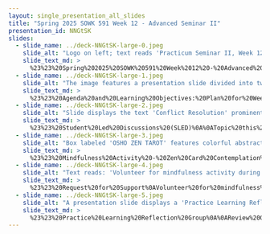 ```yaml
---
layout: single_presentation_all_slides
title: "Spring 2025 SOWK 591 Week 12 - Advanced Seminar II"
presentation_id: NNGtSK
slides:
  - slide_name: ../deck-NNGtSK-large-0.jpeg
    slide_alt: "Logo on left; text reads 'Practicum Seminar II, Week 12 for SOWK 591.1' on a two-tone background. Footer notes Jacob Campbell, Ph.D. LICSW at Heritage University."
    slide_text_md: >
      %23%23%20Spring%202025%20SOWK%20591%20Week%2012%20-%20Advanced%20Seminar%20II%0A%0Atitle:%20Spring%202025%20SOWK%20591%20Week%2012%20-%20Advanced%20Seminar%20II%0Adate:%202025-04-11%2017:14:16%0Alocation:%20Heritage%20University%0Atags:%0A%20%20-%20Heritage%20University%0A%20%20-%20MSW%20Program%0A%20%20-%20SOWK%20591%0Apresentation_video:%20%3E%0A%20%20%22%22%0Adescription:%20%3E%0A%0AWeek%2012%20for%20SOWK%20591%20is%20synchronous,%20with%20class%20on%20Saturday%20(04/12/25).%20Students%20will%20reflect%20on%20their%20practicum%20experience%20in%20their%20journals.%20During%20class,%20we%20will%20have%20a%20student-led%20discussion%20regarding%20conflict%20resolution,%20engage%20in%20mindfulness%20through%20contemplation,%20and%20participate%20in%20a%20group%20reflecting%20on%20their%20practice.%20The%20following%20is%20the%20agenda:%0A%0A-%20SLED:%20Conflict%20Resolution%0A-%20Mindfulness%20activity%0A-%20Practice%20Learning%20Reflection%20Group%0A%0AThe%20learning%20objectives%20this%20week%20include:%0A%0A-%20Students%20will%20provide%20feedback%20to%20help%20guide%20this%20course.%0A-%20Students%20will%20recognize%20the%20shared%20experiences%20of%20peers%20in%20their%20practicum%20and%20be%20able%20to%20use%20the%20group%20as%20a%20method%20for%20sharing%20and%20problem-solving.%0A-%20Students%20will%20analyze%20their%20practicum%20experience,%20reflecting%20on%20how%20it%20connects%20to%20their%20development%20and%20demonstration%20of%20competence.%0A-%20Students%20will%20actively%20practice%20a%20mindfulness%20activity.%0A-%20Students%20consider%20conflict%20resolution%20and%20its%20application%20to%20practice.%0A%0A
  - slide_name: ../deck-NNGtSK-large-1.jpeg
    slide_alt: "The image features a presentation slide divided into two sections. Left: 'Agenda' for week 12, listing 'SLED: Conflict Resolution,' 'Mindfulness Activity,' and 'Practice Learning Reflection Group.'Right: 'Learning Objectives,' including recognizing shared experiences, analyzing practicum experience, practicing mindfulness, and considering conflict resolution."
    slide_text_md: >
      %23%23%20Agenda%20and%20Learning%20Objectives:%20Plan%20for%20Week%2012%0A%0AThe%20following%20is%20the%20agenda:%0A%0A-%20SLED:%20Conflict%20Resolution%0A-%20Mindfulness%20activity%0A-%20Practice%20Learning%20Reflection%20Group%0A%0AThe%20learning%20objectives%20this%20week%20include:%0A%0A-%20Students%20will%20provide%20feedback%20to%20help%20guide%20this%20course.%0A-%20Students%20will%20recognize%20the%20shared%20experiences%20of%20peers%20in%20their%20practicum%20and%20be%20able%20to%20use%20the%20group%20as%20a%20method%20for%20sharing%20and%20problem-solving.%0A-%20Students%20will%20analyze%20their%20practicum%20experience,%20reflecting%20on%20how%20it%20connects%20to%20their%20development%20and%20demonstration%20of%20competence.%0A-%20Students%20will%20actively%20practice%20a%20mindfulness%20activity.%0A-%20Students%20consider%20conflict%20resolution%20and%20its%20application%20to%20practice.%0A%0A
  - slide_name: ../deck-NNGtSK-large-2.jpeg
    slide_alt: "Slide displays the text 'Conflict Resolution' prominently. Below, a dark button shape contains 'Student Led Discussion.' The background is plain white, emphasizing the text content."
    slide_text_md: >
      %23%23%20Student%20Led%20Discussions%20(SLED)%0A%0ATopic%20this%20week%20is%20**Conflict%20Resolution**%0A%0A%5BWhole%20Group%20Activity%5D%20Give%20selected%20students%20opportunity%20to%20facilitate%20presentation/discussion%20regarding%20topic.%0A%0A
  - slide_name: ../deck-NNGtSK-large-3.jpeg
    slide_alt: "Box labeled 'OSHO ZEN TAROT' features colorful abstract art; accompanies text describing it as a transcendental Zen game emphasizing presence and individuality, contrasting traditional tarot’s predictive play (Padma, 1994, p. XIV)."
    slide_text_md: >
      %23%23%20Mindfulness%20Activity%20-%20Zen%20Card%20Contemplation%0A%0AShare%20about%20Osha%20Zen%20Tarot%20Cards%0A%3E%20Osho%20Zen%20Tarot%20is%20definitely%20not%20a%20traditional%20tarot%20in%20the%20sense%20that%20you%20play%20with%20prediction.%20Rather%20it%20is%20a%20transcendental%20game%20of%20Zen%20which%20mirrors%20the%20moment,%20unwaveringly%20presenting%20what%20is%20here,%20now,%20without%20judgment%20or%20comparison.%20This%20game%20is%20a%20wake-up%20call%20to%20tune%20in%20to%20sensitivity,%20intuition,%20compassion,%20receptivity,%20courage%20and%20individuality.%20(Padma,%201994,%20p.%20XIV)%0A%0A-%20School%0A-%20Podcast%0A-%20How%20mom%20uses%20them%0A%0A%5BWhole%20Group%20Activity%5D%20Zen%20Card%20Contemplation%0A%0APull%20a%20card%20for%20the%20class%0ARead%20the%20description%0AGive%20two%20minutes%20of%20contemplation%20time%0A%0A%0A%3Cdiv%20style%3D%22text-align:%20center%22%20markdown%3D%221%22%3E%0A%0A%3C/div%3E%0A%3Cdiv%20style%3D%22margin:%200%200%200%202em;%20text-indent:%20-2em;%22%20markdown%3D%221%22%3E%0A%0APadma,%20D.%20(1994).%20_Osho%20Zen%20tarot:%20The%20transcendental%20game%20of%20Zen_.%20St.%20Martin%E2%80%99s%20Press.%20%0A%0A%3C/div%3E%0A%0A
  - slide_name: ../deck-NNGtSK-large-4.jpeg
    slide_alt: "Text reads: 'Volunteer for mindfulness activity during the last session?' The background is plain white, emphasizing the invitation to participate in a final mindfulness activity."
    slide_text_md: >
      %23%23%20Request%20for%20Support%0AVolunteer%20for%20mindfulness%20activity%20during%20the%20last%20session%3F%0A%0A
  - slide_name: ../deck-NNGtSK-large-5.jpeg
    slide_alt: "A presentation slide displays a 'Practice Learning Reflection Group' agenda, featuring a group check-in question about termination plans, a practicum discussion, and group norms emphasizing respect, open-mindedness, participation, and confidentiality."
    slide_text_md: >
      %23%23%20Practice%20Learning%20Reflection%20Group%0A%0AReview%20Group%20Norms:%0A%0A-%20We%20will%20be%20respectful%20of%20each%20other%0A-%20We%20will%20approach%20our%20dialog%20with%20an%20open%20mind%0A-%20We%20will%20engage%20and%20fully%20participate%0A-%20We%20will%20keep%20our%20client's%20information%20confidential%0A%0A**Group%20Check-in%20Question**:%0AWhat%20is%20a%20plan%20you%20have%20to%20help%20with%20your%20termination%20at%20your%20placement%3F%0A%0A**Practicum%20Discussion**:%20%0A%0ADiscuss%20any%20of%20the%20following:%0A%0A-%20Discuss%20things%20going%20on%20at%20your%20practicums.%0A-%20Explore%20client%20needs%20and%20group%20problem-solving.%0A-%20Share%20about%20the%20work%20you%20are%20doing%20with%20your%20clients.%0A
---
```


